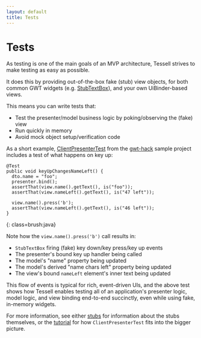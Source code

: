 ```yaml
---
layout: default
title: Tests
---
```


Tests
=====

As testing is one of the main goals of an MVP architecture, Tessell strives to make testing as easy as possible.

It does this by providing out-of-the-box fake (stub) view objects, for both common GWT widgets (e.g. [StubTextBox][StubTextBox]), and your own UiBinder-based views.

This means you can write tests that:

* Test the presenter/model business logic by poking/observing the (fake) view
* Run quickly in memory
* Avoid mock object setup/verification code

As a short example, [ClientPresenterTest][ClientPresenterTest] from the [gwt-hack](https://github.com/stephenh/gwt-hack) sample project includes a test of what happens on key up:

    @Test
    public void keyUpChangesNameLeft() {
      dto.name = "foo";
      presenter.bind();
      assertThat(view.name().getText(), is("foo"));
      assertThat(view.nameLeft().getText(), is("47 left"));

      view.name().press('b');
      assertThat(view.nameLeft().getText(), is("46 left"));
    }
{: class=brush:java}

Note how the `view.name().press('b')` call results in:

* `StubTextBox` firing (fake) key down/key press/key up events
* The presenter's bound key up handler being called
* The model's "name" property being updated
* The model's derived "name chars left" property being updated
* The view's bound `nameLeft` element's inner text being updated

This flow of events is typical for rich, event-driven UIs, and the above test shows how Tessell enables testing all of an application's presenter logic, model logic, and view binding end-to-end succinctly, even while using fake, in-memory widgets.

For more information, see either [stubs](stubs.html) for information about the stubs themselves, or the [tutorial](tutorial.html) for how `ClientPresenterTest` fits into the bigger picture.




[ClientPresenterTest]: https://github.com/stephenh/gwt-hack/blob/master/src/test/java/com/bizo/gwthack/client/presenters/ClientPresenterTest.java

[StubTextBox]: https://github.com/stephenh/tessell/blob/master/user/src/main/java/org/tessell/widgets/StubTextBox.java

